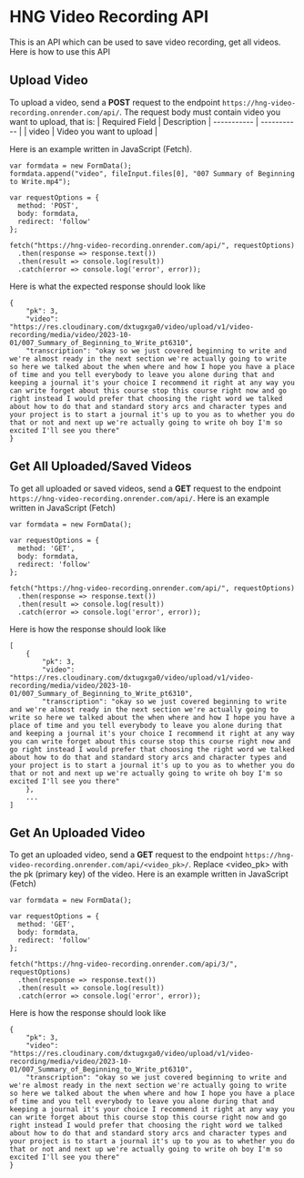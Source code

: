 # HNG Video Recording API
This is an API which can be used to save video recording, get all videos.
Here is how to use this API
## Upload Video
To upload a video, send a **POST** request to the endpoint `https://hng-video-recording.onrender.com/api/`.
The request body must contain video you want to upload, that is:
| Required Field | Description
| ----------- | ----------- |
| video | Video you want to upload |

Here is an example written in JavaScript (Fetch).
```
var formdata = new FormData();
formdata.append("video", fileInput.files[0], "007 Summary of Beginning to Write.mp4");

var requestOptions = {
  method: 'POST',
  body: formdata,
  redirect: 'follow'
};

fetch("https://hng-video-recording.onrender.com/api/", requestOptions)
  .then(response => response.text())
  .then(result => console.log(result))
  .catch(error => console.log('error', error));
```
Here is what the expected response should look like
```
{
    "pk": 3,
    "video": "https://res.cloudinary.com/dxtugxga0/video/upload/v1/video-recording/media/video/2023-10-01/007_Summary_of_Beginning_to_Write_pt6310",
    "transcription": "okay so we just covered beginning to write and we're almost ready in the next section we're actually going to write so here we talked about the when where and how I hope you have a place of time and you tell everybody to leave you alone during that and keeping a journal it's your choice I recommend it right at any way you can write forget about this course stop this course right now and go right instead I would prefer that choosing the right word we talked about how to do that and standard story arcs and character types and your project is to start a journal it's up to you as to whether you do that or not and next up we're actually going to write oh boy I'm so excited I'll see you there"
}
```
## Get All Uploaded/Saved Videos
To get all uploaded or saved videos, send a **GET** request to the endpoint `https://hng-video-recording.onrender.com/api/`. Here is an example written in JavaScript (Fetch)
```
var formdata = new FormData();

var requestOptions = {
  method: 'GET',
  body: formdata,
  redirect: 'follow'
};

fetch("https://hng-video-recording.onrender.com/api/", requestOptions)
  .then(response => response.text())
  .then(result => console.log(result))
  .catch(error => console.log('error', error));
```
Here is how the response should look like
```
[
    {
        "pk": 3,
        "video": "https://res.cloudinary.com/dxtugxga0/video/upload/v1/video-recording/media/video/2023-10-01/007_Summary_of_Beginning_to_Write_pt6310",
        "transcription": "okay so we just covered beginning to write and we're almost ready in the next section we're actually going to write so here we talked about the when where and how I hope you have a place of time and you tell everybody to leave you alone during that and keeping a journal it's your choice I recommend it right at any way you can write forget about this course stop this course right now and go right instead I would prefer that choosing the right word we talked about how to do that and standard story arcs and character types and your project is to start a journal it's up to you as to whether you do that or not and next up we're actually going to write oh boy I'm so excited I'll see you there"
    },
    ...
]
```
## Get An Uploaded Video
To get an uploaded video, send a **GET** request to the endpoint `https://hng-video-recording.onrender.com/api/<video_pk>/`. Replace <video_pk> with the pk (primary key) of the video.
Here is an example written in JavaScript (Fetch)
```
var formdata = new FormData();

var requestOptions = {
  method: 'GET',
  body: formdata,
  redirect: 'follow'
};

fetch("https://hng-video-recording.onrender.com/api/3/", requestOptions)
  .then(response => response.text())
  .then(result => console.log(result))
  .catch(error => console.log('error', error));
```
Here is how the response should look like
```
{
    "pk": 3,
    "video": "https://res.cloudinary.com/dxtugxga0/video/upload/v1/video-recording/media/video/2023-10-01/007_Summary_of_Beginning_to_Write_pt6310",
    "transcription": "okay so we just covered beginning to write and we're almost ready in the next section we're actually going to write so here we talked about the when where and how I hope you have a place of time and you tell everybody to leave you alone during that and keeping a journal it's your choice I recommend it right at any way you can write forget about this course stop this course right now and go right instead I would prefer that choosing the right word we talked about how to do that and standard story arcs and character types and your project is to start a journal it's up to you as to whether you do that or not and next up we're actually going to write oh boy I'm so excited I'll see you there"
}
```
